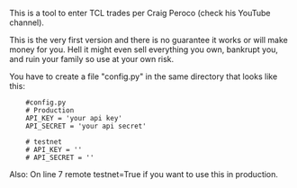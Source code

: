 This is a tool to enter TCL trades per Craig Peroco (check his YouTube channel).

This is the very first version and there is no guarantee it works or will make money for you.
Hell it might even sell everything you own, bankrupt you, and ruin your family so use at your
own risk.

You have to create a file "config.py" in the same directory that looks like this:

        #config.py
        # Production
        API_KEY = 'your api key'
        API_SECRET = 'your api secret'

        # testnet
        # API_KEY = ''
        # API_SECRET = ''

Also: On line 7 remote testnet=True if you want to use this in production.
